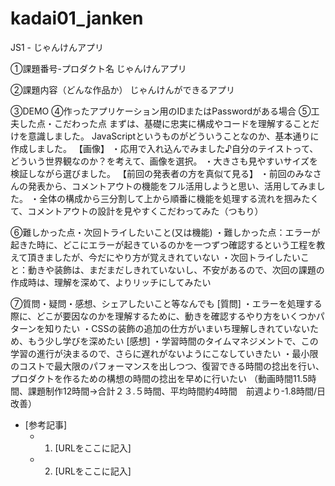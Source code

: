 # kadai01_janken
JS1 - じゃんけんアプリ

①課題番号-プロダクト名
じゃんけんアプリ

②課題内容（どんな作品か）
じゃんけんができるアプリ

③DEMO
④作ったアプリケーション用のIDまたはPasswordがある場合
⑤工夫した点・こだわった点
まずは、基礎に忠実に構成やコードを理解することだけを意識しました。
JavaScriptというものがどういうことなのか、基本通りに作成しました。
【画像】
・応用で入れ込んでみました♪自分のテイストって、どういう世界観なのか？を考えて、画像を選択。
・大きさも見やすいサイズを検証しながら選びました。
【前回の発表者の方を真似て見る】
・前回のみなさんの発表から、コメントアウトの機能をフル活用しようと思い、活用してみました。
・全体の構成から三分割して上から順番に機能を処理する流れを掴みたくて、コメントアウトの設計を見やすくこだわってみた（つもり）

⑥難しかった点・次回トライしたいこと(又は機能)
・難しかった点：エラーが起きた時に、どこにエラーが起きているのかを一つずつ確認するという工程を教えて頂きましたが、今だにやり方が覚えきれていない
・次回トライしたいこと：動きや装飾は、まだまだしきれていないし、不安があるので、次回の課題の作成時は、理解を深めて、よりリッチにしてみたい

⑦質問・疑問・感想、シェアしたいこと等なんでも
[質問] 
・エラーを処理する際に、どこが要因なのかを理解するために、動きを確認するやり方をいくつかパターンを知りたい
・CSSの装飾の追加の仕方がいまいち理解しきれていないため、もう少し学びを深めたい
[感想] 
・学習時間のタイムマネジメントで、この学習の進行が決まるので、さらに遅れがないようにこなしていきたい
・最小限のコストで最大限のパフォーマンスを出しつつ、復習できる時間の捻出を行い、プロダクトを作るための構想の時間の捻出を早めに行いたい
（動画時間11.5時間、課題制作12時間→合計２３.５時間、平均時間約4時間　前週より-1.8時間/日改善）

- [参考記事]
  - 1. [URLをここに記入]
  - 2. [URLをここに記入]

